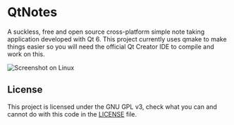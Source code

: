 # QtNotes

A suckless, free and open source cross-platform simple note taking application developed with Qt 6. This project currently uses qmake to make things easier so you will need the official Qt Creator IDE to compile and work on this.

![Screenshot on Linux](https://user-images.githubusercontent.com/37254797/178902845-87c173e3-95fe-4323-8507-a533e2c98f49.png)

## License

This project is licensed under the GNU GPL v3, check what you can and cannot do with this code in the [LICENSE](/LICENSE) file.
